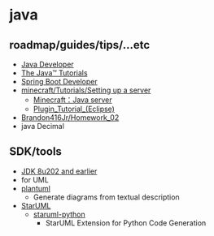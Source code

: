 # java

## roadmap/guides/tips/...etc

* [Java Developer](https://roadmap.sh/java)
* [The Java™ Tutorials ](https://docs.oracle.com/javase/tutorial/)
* [Spring Boot Developer](https://roadmap.sh/spring-boot)
* [minecraft/Tutorials/Setting up a server](https://minecraft.fandom.com/wiki/Tutorials/Setting_up_a_server)
    * [Minecraft：Java server](https://www.minecraft.net/zh-hant/download/server)
    * [Plugin_Tutorial_(Eclipse)](https://bukkit.fandom.com/wiki/Plugin_Tutorial_(Eclipse))
* [Brandon416Jr/Homework_02](https://github.com/Brandon416Jr/Homework_02)
* java Decimal

## SDK/tools

* [JDK 8u202 and earlier](https://www.oracle.com/tw/java/technologies/javase/javase8-archive-downloads.html)
* for UML
* [plantuml](https://github.com/plantuml/plantuml)
    * Generate diagrams from textual description
* [StarUML](https://staruml.io/)
    * [staruml-python](https://github.com/niklauslee/staruml-python)
        * StarUML Extension for Python Code Generation    